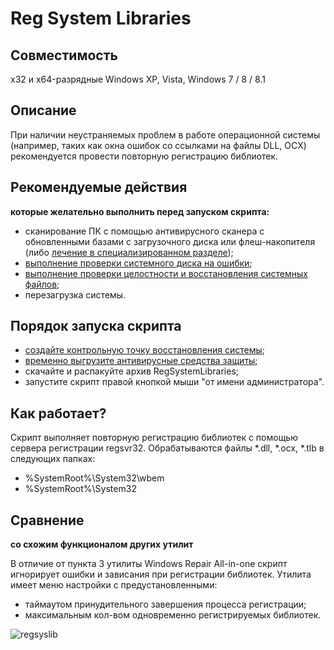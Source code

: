 # Reg System Libraries

## Совместимость
x32 и x64-разрядные Windows XP, Vista, Windows 7 / 8 / 8.1

## Описание
При наличии неустраняемых проблем в работе операционной системы (например, таких как окна ошибок со ссылками на файлы DLL, OCX) рекомендуется провести повторную регистрацию библиотек.

## Рекомендуемые действия
**которые желательно выполнить перед запуском скрипта:**

- сканирование ПК с помощью антивирусного сканера с обновленными базами с загрузочного диска или флеш-накопителя (либо [лечение в специализированном разделе](http://safezone.cc/threads/15/));
- [выполнение проверки системного диска на ошибки](http://safezone.cc/threads/kak-vypolnit-proverku-diska-na-oshibki.22990/);
- [выполнение проверки целостности и восстановления системных файлов](http://safezone.cc/resources/proverka-celostnosti-sistemnyx-fajlov-utilitoj-sfc.55/);
- перезагрузка системы.

## Порядок запуска скрипта
- [создайте контрольную точку восстановления системы](http://safezone.cc/threads/kak-sozdat-novuju-kontrolnuju-tochku-vosstanovlenija-i-ochistit-predyduschie.2065/);
- [временно выгрузите антивирусные средства защиты](http://safezone.cc/threads/kak-vremenno-vygruzit-antivirusnyj-produkt.18577/);
- скачайте и распакуйте архив RegSystemLibraries;
- запустите скрипт правой кнопкой мыши "от имени администратора".

## Как работает?
Скрипт выполняет повторную регистрацию библиотек с помощью сервера регистрации regsvr32.
Обрабатываются файлы *.dll, *.ocx, *.tlb в следующих папках:
- %SystemRoot%\System32\wbem
- %SystemRoot%\System32

## Сравнение
**со схожим функционалом других утилит**

В отличие от пункта 3 утилиты Windows Repair All-in-one
скрипт игнорирует ошибки и зависания при регистрации библиотек.
Утилита имеет меню настройки с предустановленными:
- таймаутом принудительного завершения процесса регистрации;
- максимальным кол-вом одновременно регистрируемых библиотек.

![regsyslib](https://user-images.githubusercontent.com/19956568/42978546-2b52e352-8bd6-11e8-9ac6-b430fa6d0359.png)

